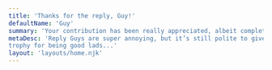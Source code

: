 ```yaml
---
title: 'Thanks for the reply, Guy!'
defaultName: 'Guy'
summary: 'Your contribution has been really appreciated, albeit completely unnecessary and unrequested.'
metaDesc: 'Reply Guys are super annoying, but it’s still polite to give them a
trophy for being good lads...'
layout: 'layouts/home.njk'
---
```

